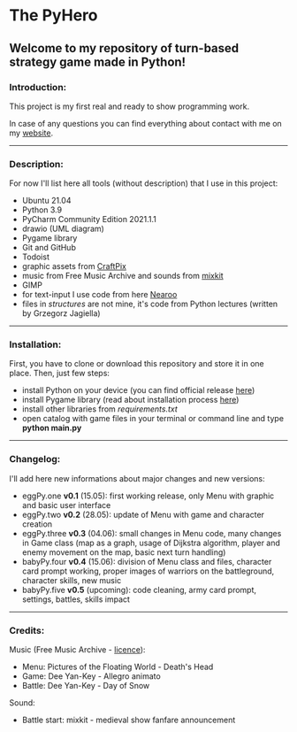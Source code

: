 # The PyHero

## Welcome to my repository of turn-based strategy game made in Python!

### Introduction:
This project is my first real and ready to show programming work.

In case of any questions you can find everything about contact with me on my [website](https://skublin.me).

---

### Description:
For now I'll list here all tools (without description) that I use in this project:

* Ubuntu 21.04
* Python 3.9
* PyCharm Community Edition 2021.1.1
* drawio (UML diagram)
* Pygame library
* Git and GitHub
* Todoist
* graphic assets from [CraftPix](https://craftpix.net/)
* music from Free Music Archive and sounds from [mixkit](https://mixkit.co/license/#sfxFree)
* GIMP
* for text-input I use code from here [Nearoo](https://github.com/Nearoo/pygame-text-input)
* files in *structures* are not mine, it's code from Python lectures (written by Grzegorz Jagiella)

---

### Installation:
First, you have to clone or download this repository and store it in one place.
Then, just few steps:

* install Python on your device (you can find official release [here](https://www.python.org/downloads/))
* install Pygame library (read about installation process [here](https://www.pygame.org/wiki/GettingStarted))
* install other libraries from *requirements.txt*
* open catalog with game files in your terminal or command line and type **python main.py**

---

### Changelog:
I'll add here new informations about major changes and new versions:

* eggPy.one **v0.1** (15.05): first working release, only Menu with graphic and basic user interface
* eggPy.two **v0.2** (28.05): update of Menu with game and character creation
* eggPy.three **v0.3** (04.06): small changes in Menu code, many changes in Game class (map as a graph, usage of Dijkstra algorithm, player and enemy movement on the map, basic next turn handling)
* babyPy.four **v0.4** (15.06): division of Menu class and files, character card prompt working, proper images of warriors on the battleground, character skills, new music
* babyPy.five **v0.5** (upcoming): code cleaning, army card prompt, settings, battles, skills impact

---

### Credits:

Music (Free Music Archive - [licence](https://creativecommons.org/licenses/by-nc/4.0/)): 

* Menu: Pictures of the Floating World - Death's Head
* Game:  Dee Yan-Key - Allegro animato 
* Battle: Dee Yan-Key - Day of Snow 

Sound:

* Battle start: mixkit - medieval show fanfare announcement
